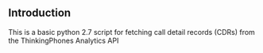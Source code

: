 ## Introduction
This is a basic python 2.7 script for fetching call detail records (CDRs) from the ThinkingPhones Analytics API


